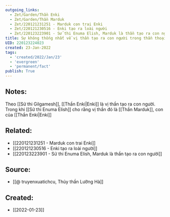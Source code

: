 ```yaml
---
outgoing_links:
  - Zet/Garden/Thần Enki
  - Zet/Garden/Thần Marduk
  - Zet/220121231251 - Marduk con trai Enki
  - Zet/220121230516 - Enki tạo ra loài người
  - Zet/220123223901 - Sử thi Enuma Elish, Marduk là thần tạo ra con người
title: Sự không thống nhất về vị thần tạo ra con người trong thần thoại Lưỡng Hà
UID: 220123224023
created: 23-Jan-2022
tags:
  - 'created/2022/Jan/23'
  - 'evergreen'
  - 'permanent/fact'
publish: True
---
```

## Notes:
Theo [[Sử thi Gilgamesh]], [[Thần Enki|Enki]] là vị thần tạo ra con người. Trong khi [[Sử thi Enuma Elish]] cho rằng vị thần đó là [[Thần Marduk]], con của [[Thần Enki|Enki]]
## Related:
- [[220121231251 - Marduk con trai Enki]]
- [[220121230516 - Enki tạo ra loài người]]
- [[220123223901 - Sử thi Enuma Elish, Marduk là thần tạo ra con người]]

## Source:
- [[@ truyenxuatichcu, Thủy thần Lưỡng Hà]]


## Created:
- [[2022-01-23]]
